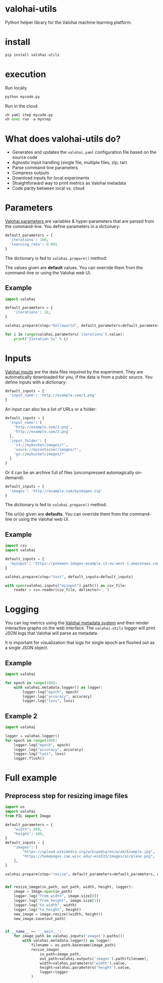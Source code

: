 # valohai-utils
Python helper library for the Valohai machine learning platform.

# install
```python
pip install valohai-utils
```

# execution
Run locally
```python
python mycode.py
```
Run in the cloud
```python
vh yaml step mycode.py
vh exec run -a mystep
```

# What does valohai-utils do?

- Generates and updates the `valohai.yaml` configuration file based on the source code
- Agnostic input handling (single file, multiple files, zip, tar)
- Parse command-line parameters
- Compress outputs
- Download inputs for local experiments
- Straightforward way to print metrics as Valohai metadata
- Code parity between local vs. cloud

# Parameters

[Valohai parameters ](https://docs.valohai.com/core-concepts/parameters/) are variables & hyper-parameters that are parsed from the command-line. You define parameters in a dictionary: 

```python
default_parameters = {
  'iterations': 100,
  'learning_rate': 0.001
}
```

The dictionary is fed to `valohai.prepare()` method:

The values given are **default** values. You can override them from the command-line or using the Valohai web UI.

## Example
```python
import valohai

default_parameters = {
    'iterations': 10,
}

valohai.prepare(step="helloworld", default_parameters=default_parameters)

for i in range(valohai.parameters('iterations').value):
    print("Iteration %s" % i)
```

# Inputs

[Valohai inputs](https://docs.valohai.com/valohai-yaml/step-inputs/#option-1-custom-store-url) are the data files required by the experiment. They are automatically downloaded for you, if the data is from a public source. You define inputs with a dictionary:

```python
default_inputs = {
  'input_name': 'http://example.com/1.png'
}
```

An input can also be a list of URLs or a folder:

```python
default_inputs = {
  'input_name': [
    'http://example.com/1.png', 
    'http://example.com/2.png'
  ],
  'input_folder': [
    's3://mybucket/images/*',
    'azure://mycontainer/images/*',
    'gs://mybucket/images/*'
  ]
}
```

Or it can be an archive full of files (uncompressed automagically on-demand):

```python
default_inputs = {
  'images': 'http://example.com/myimages.zip'
}
```

The dictionary is fed to `valohai.prepare()` method.

The url(s) given are **defaults**. You can override them from the command-line or using the Valohai web UI.

## Example
```python
import csv
import valohai

default_inputs = {
  'myinput': 'https://pokemon-images-example.s3-eu-west-1.amazonaws.com/pokemon.csv'
}

valohai.prepare(step="test", default_inputs=default_inputs)

with open(valohai.inputs("myinput").path()) as csv_file:
    reader = csv.reader(csv_file, delimiter=',')
```

# Logging

You can log metrics using the [Valohai metadata system](https://docs.valohai.com/executions/metadata/) and then render interactive graphs on the web interface. The `valohai-utils` logger will print JSON logs that Valohai will parse as metadata.

It is important for visualization that logs for single epoch are flushed out as a single JSON object.

## Example
```python
import valohai

for epoch in range(100):
	with valohai.metadata.logger() as logger:
		logger.log("epoch", epoch)
		logger.log("accuracy", accuracy)
		logger.log("loss", loss)
```

## Example 2
```python
import valohai

logger = valohai.logger()
for epoch in range(100):
	logger.log("epoch", epoch)
	logger.log("accuracy", accuracy)
	logger.log("loss", loss)
	logger.flush()
```

# Full example

## Preprocess step for resizing image files

```python
import os
import valohai
from PIL import Image

default_parameters = {
    "width": 640,
    "height": 480,
}
default_inputs = {
    "images": [
        "https://upload.wikimedia.org/wikipedia/en/a/a9/Example.jpg",
        "https://homepages.cae.wisc.edu/~ece533/images/airplane.png",
    ],
}

valohai.prepare(step="resize", default_parameters=default_parameters, default_inputs=default_inputs)


def resize_image(in_path, out_path, width, height, logger):
    image = Image.open(in_path)
    logger.log("from_width", image.size[0])
    logger.log("from_height", image.size[1])
    logger.log("to_width", width)
    logger.log("to_height", height)
    new_image = image.resize((width, height))
    new_image.save(out_path)


if __name__ == '__main__':
    for image_path in valohai.inputs('images').paths():
        with valohai.metadata.logger() as logger:
            filename = os.path.basename(image_path)
            resize_image(
                in_path=image_path,
                out_path=valohai.outputs('images').path(filename),
                width=valohai.parameters('width').value,
                height=valohai.parameters('height').value,
                logger=logger
            )
```
